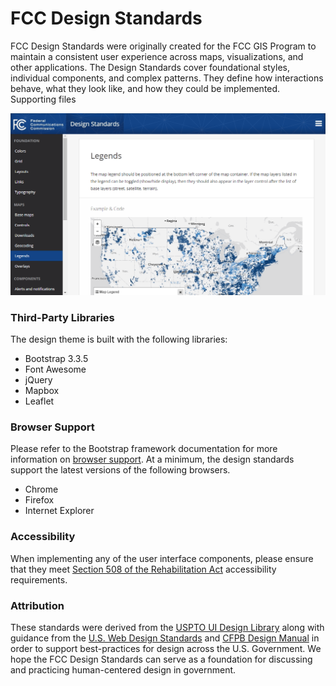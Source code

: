 
# FCC Design Standards

FCC Design Standards were originally created for the FCC GIS Program to maintain a consistent user experience across maps, visualizations, and other applications. The Design Standards cover foundational styles, individual components, and complex patterns. They define how interactions behave, what they look like, and how they could be implemented.
Supporting files

![Alt text](/1.x/images/ex-page-01.png?raw=true "FCC Design Standards Screenshot")

### Third-Party Libraries

The design theme is built with the following libraries:

- Bootstrap 3.3.5
- Font Awesome
- jQuery
- Mapbox
- Leaflet

### Browser Support

Please refer to the Bootstrap framework documentation for more information on [browser support](http://getbootstrap.com/getting-started/#support). At a minimum, the design standards support the latest versions of the following browsers.

- Chrome
- Firefox
- Internet Explorer

### Accessibility

When implementing any of the user interface components, please ensure that they meet [Section 508 of the Rehabilitation Act](http://www.section508.gov/) accessibility requirements.

### Attribution
These standards were derived from the [USPTO UI Design Library](https://uspto.github.io/designpatterns/) along with guidance from the [U.S. Web Design Standards](https://playbook.cio.gov/designstandards/) and [CFPB Design Manual](https://cfpb.github.io/design-manual/index.html) in order to support best-practices for design across the U.S. Government. We hope the FCC Design Standards can serve as a foundation for discussing and practicing human-centered design in government.
